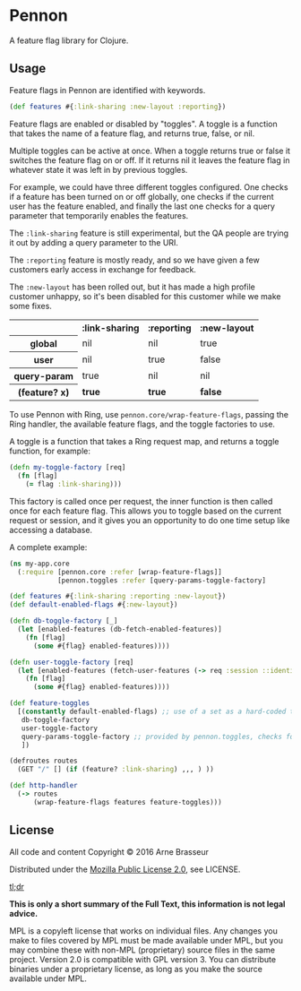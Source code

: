 # Pennon

A feature flag library for Clojure.

## Usage

Feature flags in Pennon are identified with keywords.

```clojure
(def features #{:link-sharing :new-layout :reporting})
```

Feature flags are enabled or disabled by "toggles". A toggle is a function that
takes the name of a feature flag, and returns true, false, or nil.

Multiple toggles can be active at once. When a toggle returns true or false it
switches the feature flag on or off. If it returns nil it leaves the feature
flag in whatever state it was left in by previous toggles.

For example, we could have three different toggles configured. One checks if a
feature has been turned on or off globally, one checks if the current user has
the feature enabled, and finally the last one checks for a query parameter that
temporarily enables the features.

The `:link-sharing` feature is still experimental, but the QA people are trying
it out by adding a query parameter to the URI.

The `:reporting` feature is mostly ready, and so we have given a few customers
early access in exchange for feedback.

The `:new-layout` has been rolled out, but it has made a high profile customer
unhappy, so it's been disabled for this customer while we make some fixes.

<table>
  <tr>
    <th></th>
    <th>:link-sharing</th>
    <th>:reporting</th>
    <th>:new-layout</th>
  </tr>
  <tr>
    <th>global</th>
    <td>nil</td>
    <td>nil</td>
    <td>true</td>
  </tr>
  <tr>
    <th>user</th>
    <td>nil</td>
    <td>true</td>
    <td>false</td>
  </tr>
  <tr>
    <th>query-param</th>
    <td>true</td>
    <td>nil</td>
    <td>nil</td>
  </tr>
  <tr>
    <th>(feature? x)</th>
    <td><strong>true</strong></td>
    <td><strong>true</strong></td>
    <td><strong>false</strong></td>
  </tr>
</table>

To use Pennon with Ring, use `pennon.core/wrap-feature-flags`, passing the Ring
handler, the available feature flags, and the toggle factories to use.

A toggle is a function that takes a Ring request map, and returns a toggle
function, for example:

```clojure
(defn my-toggle-factory [req]
  (fn [flag]
    (= flag :link-sharing)))
```

This factory is called once per request, the inner function is then called once
for each feature flag. This allows you to toggle based on the current request or
session, and it gives you an opportunity to do one time setup like accessing a
database.

A complete example:

```clojure
(ns my-app.core
  (:require [pennon.core :refer [wrap-feature-flags]]
            [pennon.toggles :refer [query-params-toggle-factory]

(def features #{:link-sharing :reporting :new-layout})
(def default-enabled-flags #{:new-layout})

(defn db-toggle-factory [_]
  (let [enabled-features (db-fetch-enabled-features)]
    (fn [flag]
      (some #{flag} enabled-features))))

(defn user-toggle-factory [req]
  (let [enabled-features (fetch-user-features (-> req :session ::identity)]
    (fn [flag]
      (some #{flag} enabled-features))))

(def feature-toggles
  [(constantly default-enabled-flags) ;; use of a set as a hard-coded toggle function
   db-toggle-factory
   user-toggle-factory
   query-params-toggle-factory ;; provided by pennon.toggles, checks for flag_on=.. and flag_off=... request params
   ])

(defroutes routes
  (GET "/" [] (if (feature? :link-sharing) ,,, ) ))

(def http-handler
  (-> routes
      (wrap-feature-flags features feature-toggles)))
```

## License

All code and content Copyright © 2016 Arne Brasseur

Distributed under the [Mozilla Public License 2.0](https://www.mozilla.org/en-US/MPL/2.0/), see LICENSE.

[tl;dr](https://tldrlegal.com/license/mozilla-public-license-2.0-%28mpl-2%29)

**This is only a short summary of the Full Text, this information is not legal advice.**

MPL is a copyleft license that works on individual files. Any changes you make to files covered by MPL must be made available under MPL, but you may combine these with non-MPL (proprietary) source files in the same project. Version 2.0 is compatible with GPL version 3. You can distribute binaries under a proprietary license, as long as you make the source available under MPL.
